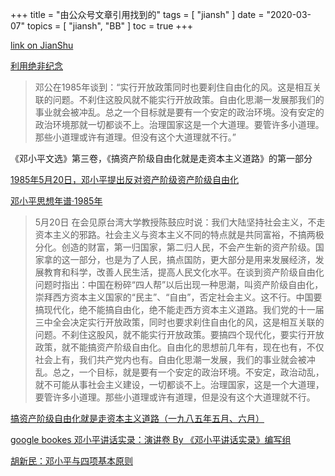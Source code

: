 +++
title = "由公众号文章引用找到的"
tags = [
    "jiansh"
]
date = "2020-03-07"
topics = [
    "jiansh",
    "BB"
]
toc = true
+++



[link on JianShu](https://www.jianshu.com/p/b9e87c6007d2)

[利用绝非纪念](https://mp.weixin.qq.com/s/kBkVjNkLof-YaREuVfdGLQ)
>邓公在1985年谈到：“实行开放政策同时也要刹住自由化的风。这是相互关联的问题。不刹住这股风就不能实行开放政策。自由化思潮一发展那我们的事业就会被冲乱。总之一个目标就是要有一个安定的政治环境。没有安定的政治环境那就一切都谈不上。治理国家这是一个大道理。要管许多小道理。那些小道理或许有道理。但没有这个大道理就不行。”

《邓小平文选》第三卷，《搞资产阶级自由化就是走资本主义道路》的第一部分

[1985年5月20日，邓小平提出反对资产阶级资产阶级自由化](http://book.sina.com.cn/today/2010-10-21/163727098.shtml)

[邓小平思想年谱·1985年 ](http://cpc.people.com.cn/GB/33839/34943/34980/2632706.html)
>5月20日  在会见原台湾大学教授陈鼓应时说：我们大陆坚持社会主义，不走资本主义的邪路。社会主义与资本主义不同的特点就是共同富裕，不搞两极分化。创造的财富，第一归国家，第二归人民，不会产生新的资产阶级。国家拿的这一部分，也是为了人民，搞点国防，更大部分是用来发展经济，发展教育和科学，改善人民生活，提高人民文化水平。在谈到资产阶级自由化问题时指出：中国在粉碎“四人帮”以后出现一种思潮，叫资产阶级自由化，崇拜西方资本主义国家的“民主”、“自由”，否定社会主义。这不行。中国要搞现代化，绝不能搞自由化，绝不能走西方资本主义道路。我们党的十一届三中全会决定实行开放政策，同时也要求刹住自由化的风，这是相互关联的问题。不刹住这股风，就不能实行开放政策。要搞四个现代化，要实行开放政策，就不能搞资产阶级自由化。自由化的思想前几年有，现在也有，不仅社会上有，我们共产党内也有。自由化思潮一发展，我们的事业就会被冲乱。总之，一个目标，就是要有一个安定的政治环境。不安定，政治动乱，就不可能从事社会主义建设，一切都谈不上。治理国家，这是一个大道理，要管许多小道理。那些小道理或许有道理，但是没有这个大道理就不行。

[搞资产阶级自由化就是走资本主义道路（一九八五年五月、六月）](http://agzy.youth.cn/mzh/jng/dxp/zzxz/201004/t20100414_1202524.html)

[google bookes 邓小平讲话实录：演讲卷 By 《邓小平讲话实录》编写组 ](https://books.google.co.id/books?id=bEu8DwAAQBAJ&pg=PT343&lpg=PT343&dq=%E9%82%93%E5%B0%8F%E5%B9%B3+1985%E5%B9%B4+%E5%AE%9E%E8%A1%8C%E5%BC%80%E6%94%BE%E6%94%BF%E7%AD%96%E5%90%8C%E6%97%B6%E4%B9%9F%E8%A6%81%E5%88%B9%E4%BD%8F%E8%87%AA%E7%94%B1%E5%8C%96%E7%9A%84%E9%A3%8E%E3%80%82&source=bl&ots=nUtyh3noXE&sig=ACfU3U2F0IrWGEbOJSIi3bHtYbDHgu-H_w&hl=en&sa=X&ved=2ahUKEwik1ZG_0t_nAhXWyTgGHSJLDfgQ6AEwAHoECAkQAQ#v=onepage&q=%E9%82%93%E5%B0%8F%E5%B9%B3%201985%E5%B9%B4%20%E5%AE%9E%E8%A1%8C%E5%BC%80%E6%94%BE%E6%94%BF%E7%AD%96%E5%90%8C%E6%97%B6%E4%B9%9F%E8%A6%81%E5%88%B9%E4%BD%8F%E8%87%AA%E7%94%B1%E5%8C%96%E7%9A%84%E9%A3%8E%E3%80%82&f=false)


[胡新民：邓小平与四项基本原则](https://www.guancha.cn/HuXinMin/2015_05_11_319083_s.shtml)

